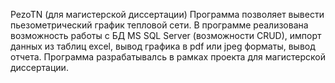 PezoTN (для магистерской диссертации)
Программа позволяет вывести пьезометрический график тепловой сети.
В программе реализована возможность работы с БД MS SQL Server (возможности CRUD), импорт данных из таблиц excel, вывод графика в pdf или jpeg форматы, вывод отчета. Программа разрабатывалсь в рамках проекта для магистерской диссертации.
